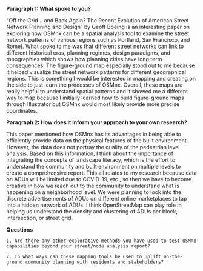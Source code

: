 **Paragraph 1: What spoke to you?**

“Off the Grid… and Back Again? The Recent Evolution of American Street Network Planning and Design” by Geoff Boeing is an interesting paper on exploring how OSMnx can be a spatial analysis tool to examine the street network patterns of various regions such as Portland, San Francisco, and Rome). What spoke to me was that different street networks can link to different historical eras, planning regimes, design paradigms, and topographies which shows how planning cities have long term consequences. The figure-ground map especially stood out to me because it helped visualize the street network patterns for different geographical regions. This is something I would be interested in mapping and creating on the side to just learn the processes of OSMnx. Overall, these maps are really helpful to understand spatial patterns and it showed me a different way to map because I initially learned how to build figure-ground maps through Illustrator but OSMnx would most likely provide more precise coordinates.

**Paragraph 2: How does it inform your approach to your own research?**

This paper mentioned how OSMnx has its advantages in being able to efficiently provide data on the physical features of the built environment. However, the data does not portray the quality of the pedestrian level analysis. Based on this information, I think about the importance of integrating the concepts of landscape literacy, which is the effort to understand the community and built environment on multiple levels to create a comprehensive report. This all relates to my research because data on ADUs will be limited due to COVID-19, etc., so then we have to become creative in how we reach out to the community to understand what is happening on a neighborhood level. We were planning to look into the discrete advertisements of ADUs on different online marketplaces to tap into a hidden network of ADUs. I think OpenStreetMap can play role in helping us understand the density and clustering of ADUs per block, intersection, or street grid.

**Questions**

    1. Are there any other explorative methods you have used to test OSMnx capabilities beyond your street/node analysis report?
    
    2. In what ways can these mapping tools be used to uplift on-the-ground community planning with residents and stakeholders?

